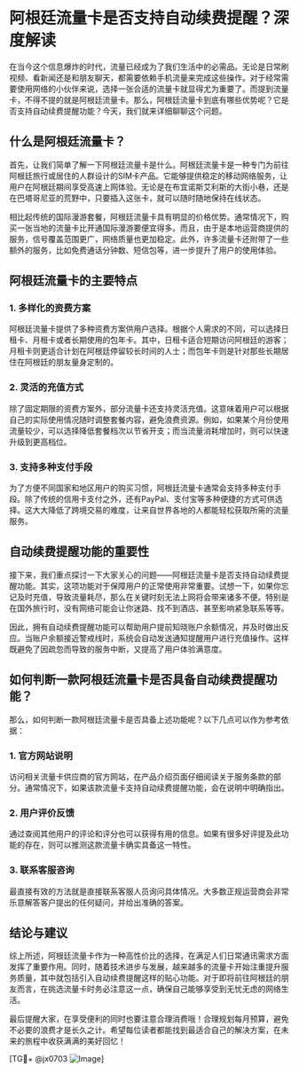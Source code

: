 # 阿根廷流量卡是否支持自动续费提醒？深度解读

在当今这个信息爆炸的时代，流量已经成为了我们生活中的必需品。无论是日常刷视频、看新闻还是和朋友聊天，都需要依赖手机流量来完成这些操作。对于经常需要使用网络的小伙伴来说，选择一张合适的流量卡就显得尤为重要了。而提到流量卡，不得不提的就是阿根廷流量卡。那么，阿根廷流量卡到底有哪些优势呢？它是否支持自动续费提醒功能？今天，我们就来详细聊聊这个问题。

## 什么是阿根廷流量卡？

首先，让我们简单了解一下阿根廷流量卡是什么。阿根廷流量卡是一种专门为前往阿根廷旅行或居住的人群设计的SIM卡产品。它能够提供稳定的移动网络服务，让用户在阿根廷期间享受高速上网体验。无论是在布宜诺斯艾利斯的大街小巷，还是在巴塔哥尼亚的荒野中，只要插入这张卡，就可以随时随地保持在线状态。

相比起传统的国际漫游套餐，阿根廷流量卡具有明显的价格优势。通常情况下，购买一张当地的流量卡比开通国际漫游要便宜得多。而且，由于是本地运营商提供的服务，信号覆盖范围更广，网络质量也更加稳定。此外，许多流量卡还附带了一些额外的服务，比如免费通话分钟数、短信包等，进一步提升了用户的使用体验。

## 阿根廷流量卡的主要特点

### 1. 多样化的资费方案
阿根廷流量卡提供了多种资费方案供用户选择。根据个人需求的不同，可以选择日租卡、月租卡或者长期使用的包年卡。其中，日租卡适合短期访问阿根廷的游客；月租卡则更适合计划在阿根廷停留较长时间的人士；而包年卡则是针对那些长期居住在阿根廷的朋友量身定制的。

### 2. 灵活的充值方式
除了固定期限的资费方案外，部分流量卡还支持灵活充值。这意味着用户可以根据自己的实际使用情况随时调整套餐内容，避免浪费资源。例如，如果某个月份使用流量较少，可以选择降低套餐档次以节省开支；而当流量消耗增加时，则可以快速升级到更高档位。

### 3. 支持多种支付手段
为了方便不同国家和地区用户的购买习惯，阿根廷流量卡通常会支持多种支付手段。除了传统的信用卡支付之外，还有PayPal、支付宝等多种便捷的方式可供选择。这大大降低了跨境交易的难度，让来自世界各地的人都能轻松获取所需的流量服务。

## 自动续费提醒功能的重要性

接下来，我们重点探讨一下大家关心的问题——阿根廷流量卡是否支持自动续费提醒功能。其实，这项功能对于保障用户的正常使用非常重要。试想一下，如果你忘记及时充值，导致流量耗尽，那么在关键时刻无法上网将会带来诸多不便。特别是在国外旅行时，没有网络可能会让你迷路、找不到酒店、甚至影响紧急联系等等。

因此，拥有自动续费提醒功能可以帮助用户提前知晓账户余额情况，并及时做出反应。当账户余额接近警戒线时，系统会自动发送通知提醒用户进行充值操作。这样既避免了因疏忽而导致的服务中断，又提高了用户体验满意度。

## 如何判断一款阿根廷流量卡是否具备自动续费提醒功能？

那么，如何判断一款阿根廷流量卡是否具备上述功能呢？以下几点可以作为参考依据：

### 1. 官方网站说明
访问相关流量卡供应商的官方网站，在产品介绍页面仔细阅读关于服务条款的部分。通常情况下，如果该款流量卡支持自动续费提醒功能，会在说明中明确指出。

### 2. 用户评价反馈
通过查阅其他用户的评论和评分也可以获得有用的信息。如果有很多好评提及此功能的存在，则可以推测这款流量卡确实具备这一特性。

### 3. 联系客服咨询
最直接有效的方法就是直接联系客服人员询问具体情况。大多数正规运营商会非常乐意解答客户提出的任何疑问，并给出准确的答案。

## 结论与建议

综上所述，阿根廷流量卡作为一种高性价比的选择，在满足人们日常通讯需求方面发挥了重要作用。同时，随着技术进步与发展，越来越多的流量卡开始注重提升服务质量，其中就包括引入自动续费提醒这样的贴心功能。对于即将前往阿根廷的朋友而言，在挑选流量卡时务必注意这一点，确保自己能够享受到无忧无虑的网络生活。

最后提醒大家，在享受便利的同时也要注意合理消费哦！合理规划每月预算，避免不必要的浪费才是长久之计。希望每位读者都能找到最适合自己的解决方案，在未来的旅程中收获满满的美好回忆！

[TG💪+ @jx0703 ![Image](https://github.com/user-attachments/assets/dbca1d08-cadb-493c-b0ec-ad6f7a83f270)]